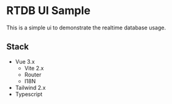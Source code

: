 # RTDB UI Sample

This is a simple ui to demonstrate the realtime database usage.

## Stack

- Vue 3.x
  - Vite 2.x
  - Router
  - I18N
- Tailwind 2.x
- Typescript
